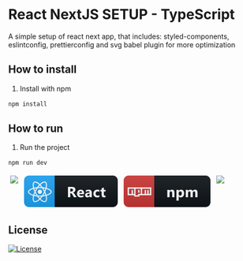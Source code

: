 # React NextJS SETUP - TypeScript
A simple setup of react next app, that includes: styled-components, eslintconfig, prettierconfig and svg babel plugin for more optimization

## How to install

1. Install with npm

```sh
npm install
```

## How to run

1. Run the project

```sh
npm run dev
```

<p>
<img width="50" src="https://cdn.worldvectorlogo.com/logos/nextjs-3.svg" style="vertical-align:top; margin:4px">
<img src="https://raw.githubusercontent.com/8bithemant/8bithemant/master/svg/dev/frameworks/react.svg" alt="react" style="vertical-align:top; margin:4px">
  <img src="https://raw.githubusercontent.com/8bithemant/8bithemant/master/svg/dev/services/npm.svg" alt="npm" style="vertical-align:top; margin:4px">
  <img width="40" style="vertical-align:top; margin:4px" src="https://cdn.iconscout.com/icon/free/png-256/typescript-1174965.png">
</p>

## License

[![License](http://img.shields.io/:license-mit-blue.svg?style=flat-square)](http://badges.mit-license.org)
